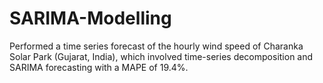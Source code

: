 # SARIMA-Modelling
Performed a time series forecast of the hourly wind speed of Charanka Solar Park (Gujarat, India), which involved time-series decomposition and SARIMA forecasting with a MAPE of 19.4%.

